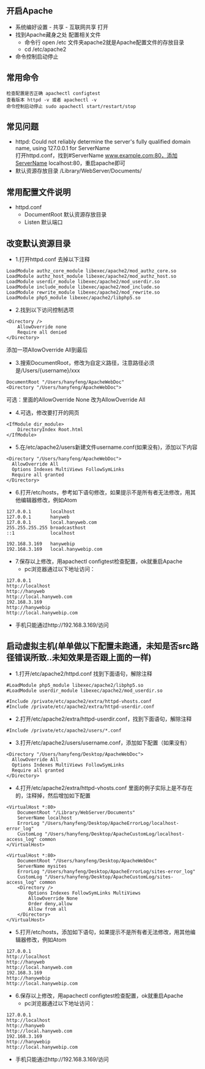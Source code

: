 
## 开启Apache

- 系统编好设置 - 共享 - 互联网共享 打开
- 找到Apache藏身之处 配置相关文件
  - 命令行 open /etc 文件夹apache2就是Apache配置文件的存放目录
  - cd /etc/apache2
- 命令控制启动停止


## 常用命令
```
检查配置是否正确 apachectl configtest
查看版本 httpd -v 或者 apachectl -v
命令控制启动停止 sudo apachectl start/restart/stop
```


## 常见问题
- httpd: Could not reliably determine the server's fully qualified domain name, using 127.0.0.1 for ServerName <br/>
打开httpd.conf，找到#ServerName www.example.com:80，添加ServerName localhost:80，重启apache即可
- 默认资源存放目录 /Library/WebServer/Documents/

## 常用配置文件说明

- httpd.conf
  - DocumentRoot 默认资源存放目录
  - Listen 默认端口

## 改变默认资源目录

- 1.打开httpd.conf 去掉以下注释

```
LoadModule authz_core_module libexec/apache2/mod_authz_core.so
LoadModule authz_host_module libexec/apache2/mod_authz_host.so
LoadModule userdir_module libexec/apache2/mod_userdir.so
LoadModule include_module libexec/apache2/mod_include.so
LoadModule rewrite_module libexec/apache2/mod_rewrite.so
LoadModule php5_module libexec/apache2/libphp5.so
```

- 2.找到以下访问控制选项

```
<Directory />
    AllowOverride none
    Require all denied
</Directory>
```
添加一项AllowOverride All到最后

- 3.搜索DocumentRoot，修改为自定义路径，注意路径必须是/Users/{username}/xxx

```
DocumentRoot "/Users/hanyfeng/ApacheWebDoc"
<Directory "/Users/hanyfeng/ApacheWebDoc">
```
可选：里面的AllowOverride None 改为AllowOverride All

- 4.可选，修改要打开的网页

```
<IfModule dir_module>
    DirectoryIndex Root.html
</IfModule>
```

- 5.在/etc/apache2/users新建文件username.conf(如果没有)，添加以下内容

```
<Directory "/Users/hanyfeng/ApacheWebDoc">
  AllowOverride All
  Options Indexes MultiViews FollowSymLinks
  Require all granted
</Directory>
```

- 6.打开/etc/hosts，参考如下语句修改，如果提示不是所有者无法修改，用其他编辑器修改，例如Atom

```
127.0.0.1       localhost
127.0.0.1       hanyweb
127.0.0.1       local.hanyweb.com
255.255.255.255 broadcasthost
::1             localhost

192.168.3.169   hanywebip
192.168.3.169   local.hanywebip.com
```

- 7.保存以上修改，用apachectl configtest检查配置，ok就重启Apache
  - pc浏览器通过以下地址访问：
```
127.0.0.1
http://localhost
http://hanyweb
http://local.hanyweb.com
192.168.3.169
http://hanywebip
http://local.hanywebip.com
```
  - 手机只能通过http://192.168.3.169/访问





## 启动虚拟主机(单单做以下配置未跑通，未知是否src路径错误所致..未知效果是否跟上面的一样)

- 1.打开/etc/apache2/httpd.conf 找到下面语句，解除注释

```
#LoadModule php5_module libexec/apache2/libphp5.so
#LoadModule userdir_module libexec/apache2/mod_userdir.so

#Include /private/etc/apache2/extra/httpd-vhosts.conf
#Include /private/etc/apache2/extra/httpd-userdir.conf
```

- 2.打开/etc/apache2/extra/httpd-userdir.conf，找到下面语句，解除注释

```
#Include /private/etc/apache2/users/*.conf
```

- 3.打开/etc/apache2/users/username.conf，添加如下配置（如果没有）

```
<Directory "/Users/hanyfeng/Desktop/ApacheWebDoc">
  AllowOverride All
  Options Indexes MultiViews FollowSymLinks
  Require all granted
</Directory>
```

- 4.打开/etc/apache2/extra/httpd-vhosts.conf 里面的例子实际上是不存在的，注释掉，然后增加如下配置

```
<VirtualHost *:80>
    DocumentRoot "/Library/WebServer/Documents"
    ServerName localhost
    ErrorLog "/Users/hanyfeng/Desktop/ApacheErrorLog/localhost-error_log"
    CustomLog "/Users/hanyfeng/Desktop/ApacheCustomLog/localhost-access_log" common
</VirtualHost>

<VirtualHost *:80>
    DocumentRoot "/Users/hanyfeng/Desktop/ApacheWebDoc"
    ServerName mysites
    ErrorLog "/Users/hanyfeng/Desktop/ApacheErrorLog/sites-error_log"
    CustomLog "/Users/hanyfeng/Desktop/ApacheCustomLog/sites-access_log" common
    <Directory />
        Options Indexes FollowSymLinks MultiViews
        AllowOverride None
        Order deny,allow
        Allow from all
    </Directory>
</VirtualHost>
```

- 5.打开/etc/hosts，添加如下语句，如果提示不是所有者无法修改，用其他编辑器修改，例如Atom

```
127.0.0.1
http://localhost
http://hanyweb
http://local.hanyweb.com
192.168.3.169
http://hanywebip
http://local.hanywebip.com
```

- 6.保存以上修改，用apachectl configtest检查配置，ok就重启Apache
  - pc浏览器通过以下地址访问：
```
127.0.0.1
http://localhost
http://hanyweb
http://local.hanyweb.com
192.168.3.169
http://hanywebip
http://local.hanywebip.com
```
  - 手机只能通过http://192.168.3.169/访问
